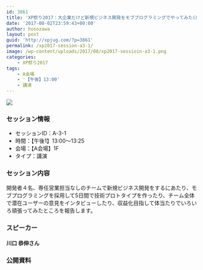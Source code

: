 ```yaml
---
id: 3861
title: 'XP祭り2017：大企業だけど新規ビジネス開発をモブプログラミングでやってみた(川口 恭伸さん)'
date: '2017-08-02T23:59:43+00:00'
author: hosozawa
layout: post
guid: 'http://xpjug.com/?p=3861'
permalink: /xp2017-session-a3-1/
image: /wp-content/uploads/2017/08/xp2017-sessioin-a3-1.png
categories:
    - XP祭り2017
tags:
    - A会場
    - '【午後】13:00'
    - 講演
---
```


![](http://xpjug.com/wp-content/uploads/2017/08/xp2017-sessioin-a3-1.png)

### セッション情報

- セッションID：A-3-1
- 時間：【午後1】13:00～13:25
- 会場：【A会場】1F
- タイプ：講演

### セッション内容

開発者４名、専任営業担当なしのチームで新規ビジネス開発をするにあたり、モブプログラミングを採用して5日間で技術プロトタイプを作ったり、チーム全体で潜在ユーザーの意見をインタビューしたり、収益化目指して体当たりでいろいろ頑張ってみたところを報告します。

### スピーカー

#### 川口 恭伸さん

### 公開資料

<script async="" class="speakerdeck-embed" data-id="a889d5f566e741ef938d0742ec44c97d" data-ratio="1.77777777777778" src="//speakerdeck.com/assets/embed.js"></script>
